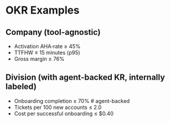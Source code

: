 # OKR Examples

## Company (tool-agnostic)
- Activation AHA‑rate ≥ 45%
- TTFHW ≤ 15 minutes (p95)
- Gross margin ≥ 76%

## Division (with agent-backed KR, internally labeled)
- Onboarding completion ≥ 70%  # agent-backed
- Tickets per 100 new accounts ≤ 2.0
- Cost per successful onboarding ≤ $0.40
